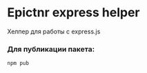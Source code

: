 Epictnr express helper
======

Хелпер для работы с express.js

### Для публикации пакета:

```bash
npm pub
```

